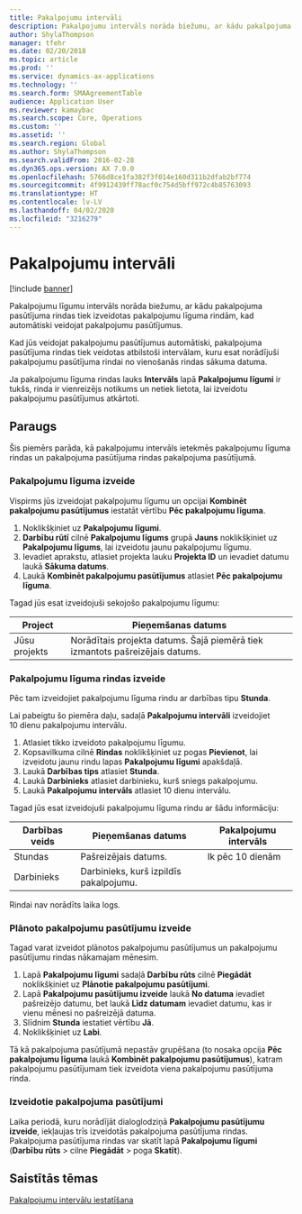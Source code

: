```yaml
---
title: Pakalpojumu intervāli
description: Pakalpojumu intervāls norāda biežumu, ar kādu pakalpojuma pasūtījuma rindas tiek izveidotas pakalpojumu līguma rindām, kad veidojat pakalpojumu pasūtījumus.
author: ShylaThompson
manager: tfehr
ms.date: 02/20/2018
ms.topic: article
ms.prod: ''
ms.service: dynamics-ax-applications
ms.technology: ''
ms.search.form: SMAAgreementTable
audience: Application User
ms.reviewer: kamaybac
ms.search.scope: Core, Operations
ms.custom: ''
ms.assetid: ''
ms.search.region: Global
ms.author: ShylaThompson
ms.search.validFrom: 2016-02-28
ms.dyn365.ops.version: AX 7.0.0
ms.openlocfilehash: 5766d8ce1fa382f3f014e160d311b2dfab2bf774
ms.sourcegitcommit: 4f9912439ff78acf0c754d5bff972c4b85763093
ms.translationtype: HT
ms.contentlocale: lv-LV
ms.lasthandoff: 04/02/2020
ms.locfileid: "3216279"
---
```

# <a name="service-intervals"></a>Pakalpojumu intervāli

[!include [banner](../includes/banner.md)]

Pakalpojumu līgumu intervāls norāda biežumu, ar kādu pakalpojuma pasūtījuma rindas tiek izveidotas pakalpojumu līguma rindām, kad automātiski veidojat pakalpojumu pasūtījumus.

Kad jūs veidojat pakalpojumu pasūtījumus automātiski, pakalpojuma pasūtījuma rindas tiek veidotas atbilstoši intervālam, kuru esat norādījuši pakalpojumu pasūtījuma rindai no vienošanās rindas sākuma datuma.

Ja pakalpojumu līguma rindas lauks **Intervāls** lapā **Pakalpojumu līgumi** ir tukšs, rinda ir vienreizējs notikums un netiek lietota, lai izveidotu pakalpojumu pasūtījumus atkārtoti.

## <a name="example"></a>Paraugs

Šis piemērs parāda, kā pakalpojumu intervāls ietekmēs pakalpojumu līguma rindas un pakalpojuma pasūtījuma rindas pakalpojuma pasūtījumā.

### <a name="create-a-service-agreement"></a>Pakalpojumu līguma izveide

Vispirms jūs izveidojat pakalpojumu līgumu un opcijai **Kombinēt pakalpojumu pasūtījumus** iestatāt vērtību **Pēc pakalpojumu līguma**.

1. Noklikšķiniet uz **Pakalpojumu līgumi**.
2. **Darbību rūtī** cilnē **Pakalpojumu līgums** grupā **Jauns** noklikšķiniet uz **Pakalpojumu līgums**, lai izveidotu jaunu pakalpojumu līgumu.
3. Ievadiet aprakstu, atlasiet projekta lauku **Projekta ID** un ievadiet datumu laukā **Sākuma datums**.
4. Laukā **Kombinēt pakalpojumu pasūtījumus** atlasiet **Pēc pakalpojumu līguma**.

Tagad jūs esat izveidojuši sekojošo pakalpojumu līgumu:

| Project      | Pieņemšanas datums                                                                         |
|--------------|------------------------------------------------------------------------------------|
| Jūsu projekts | Norādītais projekta datums. Šajā piemērā tiek izmantots pašreizējais datums. |

### <a name="create-a-service-agreement-line"></a>Pakalpojumu līguma rindas izveide

Pēc tam izveidojiet pakalpojumu līguma rindu ar darbības tipu **Stunda**.

Lai pabeigtu šo piemēra daļu, sadaļā **Pakalpojumu intervāli** izveidojiet 10 dienu pakalpojumu intervālu. 

1. Atlasiet tikko izveidoto pakalpojumu līgumu. 
2. Kopsavilkuma cilnē **Rindas** noklikšķiniet uz pogas **Pievienot**, lai izveidotu jaunu rindu lapas **Pakalpojumu līgumi** apakšdaļā.
3. Laukā **Darbības tips** atlasiet **Stunda**.
4. Laukā **Darbinieks** atlasiet darbinieku, kurš sniegs pakalpojumu.
5. Laukā **Pakalpojumu intervāls** atlasiet 10 dienu intervālu.

Tagad jūs esat izveidojuši pakalpojumu līguma rindu ar šādu informāciju:

| Darbības veids | Pieņemšanas datums                               | Pakalpojumu intervāls |
|------------------|------------------------------------------|------------------|
| Stundas             | Pašreizējais datums.                        | Ik pēc 10 dienām    |
| Darbinieks           | Darbinieks, kurš izpildīs pakalpojumu. |                  |

Rindai nav norādīts laika logs. 

### <a name="create-planned-service-orders"></a>Plānoto pakalpojumu pasūtījumu izveide

Tagad varat izveidot plānotos pakalpojumu pasūtījumus un pakalpojumu pasūtījumu rindas nākamajam mēnesim.

1. Lapā **Pakalpojumu līgumi** sadaļā **Darbību rūts** cilnē **Piegādāt** noklikšķiniet uz **Plānotie pakalpojumu pasūtījumi**.
2. Lapā **Pakalpojumu pasūtījumu izveide** laukā **No datuma** ievadiet pašreizējo datumu, bet laukā **Līdz datumam** ievadiet datumu, kas ir vienu mēnesi no pašreizējā datuma.
3. Slīdnim **Stunda** iestatiet vērtību **Jā**. 
4. Noklikšķiniet uz **Labi**.

Tā kā pakalpojuma pasūtījumā nepastāv grupēšana (to nosaka opcija **Pēc pakalpojumu līguma** laukā **Kombinēt pakalpojumu pasūtījumus**), katram pakalpojumu pasūtījumam tiek izveidota viena pakalpojumu pasūtījuma rinda.

### <a name="service-orders-created"></a>Izveidotie pakalpojuma pasūtījumi

Laika periodā, kuru norādījāt dialoglodziņā **Pakalpojumu pasūtījumu izveide**, iekļaujas trīs izveidotās pakalpojuma pasūtījuma rindas. Pakalpojuma pasūtījuma rindas var skatīt lapā **Pakalpojumu līgumi** (**Darbību rūts** \> cilne **Piegādāt** \> poga **Skatīt**).

## <a name="related-topics"></a>Saistītās tēmas

[Pakalpojumu intervālu iestatīšana](set-up-service-intervals.md)  


